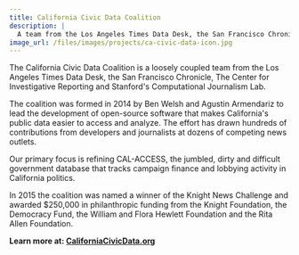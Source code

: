 ```yaml
---
title: California Civic Data Coalition
description: |
  A team from the Los Angeles Times Data Desk, the San Francisco Chronicle, The Center for Investigative Reporting and the Stanford Computational Journalism Lab.
image_url: /files/images/projects/ca-civic-data-icon.jpg
---
```


The California Civic Data Coalition is a loosely coupled team from the Los Angeles Times Data Desk, the San Francisco Chronicle, The Center for Investigative Reporting and Stanford's Computational Journalism Lab.

The coalition was formed in 2014 by Ben Welsh and Agustin Armendariz to lead the development of open-source software that makes California's public data easier to access and analyze. The effort has drawn hundreds of contributions from developers and journalists at dozens of competing news outlets.

Our primary focus is refining CAL-ACCESS, the jumbled, dirty and difficult government database that tracks campaign finance and lobbying activity in California politics.

In 2015 the coalition was named a winner of the Knight News Challenge and awarded $250,000 in philanthropic funding from the Knight Foundation, the Democracy Fund, the William and Flora Hewlett Foundation and the Rita Allen Foundation.

**Learn more at: [CaliforniaCivicData.org](http://www.californiacivicdata.org/)**



